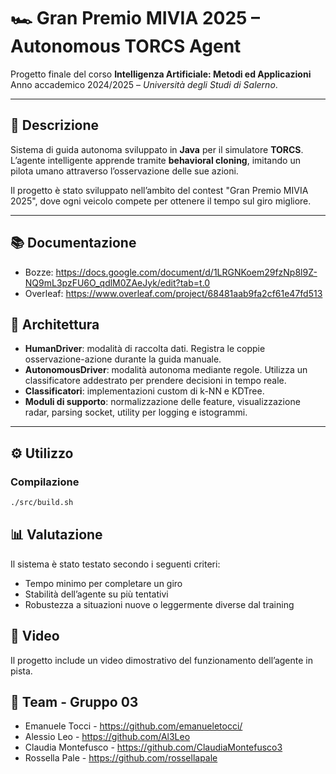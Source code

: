 # 🏎️ Gran Premio MIVIA 2025 – Autonomous TORCS Agent

Progetto finale del corso **Intelligenza Artificiale: Metodi ed Applicazioni**  
Anno accademico 2024/2025 – *Università degli Studi di Salerno*.

---

## 🚀 Descrizione

Sistema di guida autonoma sviluppato in **Java** per il simulatore **TORCS**.  
L’agente intelligente apprende tramite **behavioral cloning**, imitando un pilota umano attraverso l’osservazione delle sue azioni.

Il progetto è stato sviluppato nell’ambito del contest "Gran Premio MIVIA 2025", dove ogni veicolo compete per ottenere il tempo sul giro migliore.

---

## 📚 Documentazione
- Bozze: https://docs.google.com/document/d/1LRGNKoem29fzNp8l9Z-NQ9mL3pzFU6O_qdlM0ZAeJyk/edit?tab=t.0
- Overleaf: https://www.overleaf.com/project/68481aab9fa2cf61e47fd513


## 🧠 Architettura

- **HumanDriver**: modalità di raccolta dati. Registra le coppie osservazione-azione durante la guida manuale.
- **AutonomousDriver**: modalità autonoma mediante regole. Utilizza un classificatore addestrato per prendere decisioni in tempo reale.
- **Classificatori**: implementazioni custom di k-NN e KDTree.
- **Moduli di supporto**: normalizzazione delle feature, visualizzazione radar, parsing socket, utility per logging e istogrammi.


---

## ⚙️ Utilizzo

### Compilazione

```bash
./src/build.sh
```

## 📊 Valutazione

Il sistema è stato testato secondo i seguenti criteri:

- Tempo minimo per completare un giro
- Stabilità dell’agente su più tentativi
- Robustezza a situazioni nuove o leggermente diverse dal training

## 🎥 Video

Il progetto include un video dimostrativo del funzionamento dell’agente in pista.

## 👥 Team - Gruppo 03

- Emanuele Tocci - https://github.com/emanueletocci/
- Alessio Leo - https://github.com/Al3Leo
- Claudia Montefusco - https://github.com/ClaudiaMontefusco3
- Rossella Pale - https://github.com/rossellapale
